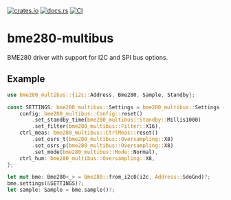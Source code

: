 
[![crates.io](https://img.shields.io/crates/v/bme280-multibus.svg)](https://crates.io/crates/bme280-multibus)
[![docs.rs](https://docs.rs/bme280-multibus/badge.svg)](https://docs.rs/bme280-multibus/)
[![CI](https://github.com/newAM/bme280-multibus/workflows/CI/badge.svg)](https://github.com/newAM/bme280-multibus/actions)

# bme280-multibus

BME280 driver with support for I2C and SPI bus options.

## Example

```rust
use bme280_multibus::{i2c::Address, Bme280, Sample, Standby};

const SETTINGS: bme280_multibus::Settings = bme280_multibus::Settings {
    config: bme280_multibus::Config::reset()
        .set_standby_time(bme280_multibus::Standby::Millis1000)
        .set_filter(bme280_multibus::Filter::X16),
    ctrl_meas: bme280_multibus::CtrlMeas::reset()
        .set_osrs_t(bme280_multibus::Oversampling::X8)
        .set_osrs_p(bme280_multibus::Oversampling::X8)
        .set_mode(bme280_multibus::Mode::Normal),
    ctrl_hum: bme280_multibus::Oversampling::X8,
};

let mut bme: Bme280<_> = Bme280::from_i2c0(i2c, Address::SdoGnd)?;
bme.settings(&SETTINGS)?;
let sample: Sample = bme.sample()?;
```
